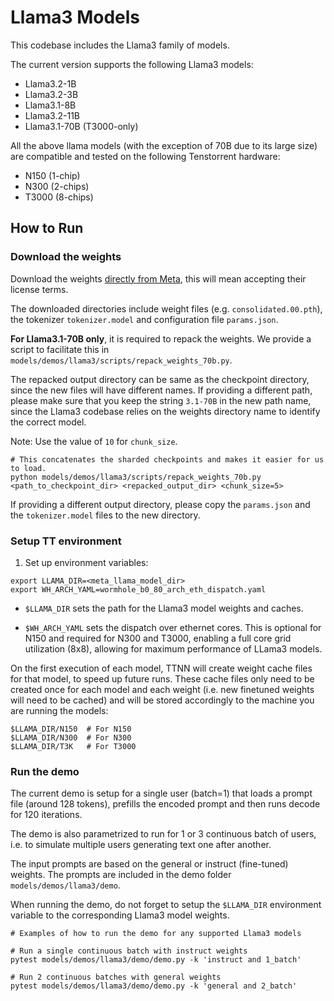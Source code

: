 # Llama3 Models

This codebase includes the Llama3 family of models.

The current version supports the following Llama3 models:
- Llama3.2-1B
- Llama3.2-3B
- Llama3.1-8B
- Llama3.2-11B
- Llama3.1-70B (T3000-only)

All the above llama models (with the exception of 70B due to its large size) are compatible and tested on the following Tenstorrent hardware:
- N150 (1-chip)
- N300 (2-chips)
- T3000 (8-chips)

## How to Run

### Download the weights

Download the weights [directly from Meta](https://llama.meta.com/llama-downloads/), this will mean accepting their license terms.

The downloaded directories include weight files (e.g. `consolidated.00.pth`), the tokenizer `tokenizer.model` and configuration file `params.json`.

**For Llama3.1-70B only**, it is required to repack the weights. We provide a script to facilitate this in `models/demos/llama3/scripts/repack_weights_70b.py`.

The repacked output directory can be same as the checkpoint directory, since the new files will have different names.
If providing a different path, please make sure that you keep the string `3.1-70B` in the new path name, since the Llama3 codebase relies on the weights directory name to identify the correct model.

Note: Use the value of `10` for `chunk_size`.

```
# This concatenates the sharded checkpoints and makes it easier for us to load.
python models/demos/llama3/scripts/repack_weights_70b.py <path_to_checkpoint_dir> <repacked_output_dir> <chunk_size=5>
```

If providing a different output directory, please copy the `params.json` and the `tokenizer.model` files to the new directory.

### Setup TT environment

1. Set up environment variables:
```
export LLAMA_DIR=<meta_llama_model_dir>
export WH_ARCH_YAML=wormhole_b0_80_arch_eth_dispatch.yaml
```

- `$LLAMA_DIR` sets the path for the Llama3 model weights and caches.

- `$WH_ARCH_YAML` sets the dispatch over ethernet cores. This is optional for N150 and required for N300 and T3000, enabling a full core grid utilization (8x8), allowing for maximum performance of LLama3 models.

On the first execution of each model, TTNN will create weight cache files for that model, to speed up future runs.
These cache files only need to be created once for each model and each weight (i.e. new finetuned weights will need to be cached) and will be stored accordingly to the machine you are running the models:
```
$LLAMA_DIR/N150  # For N150
$LLAMA_DIR/N300  # For N300
$LLAMA_DIR/T3K   # For T3000
```


### Run the demo

The current demo is setup for a single user (batch=1) that loads a prompt file (around 128 tokens), prefills the encoded prompt and then runs decode for 120 iterations.

The demo is also parametrized to run for 1 or 3 continuous batch of users, i.e. to simulate multiple users generating text one after another.

The input prompts are based on the general or instruct (fine-tuned) weights. The prompts are included in the demo folder `models/demos/llama3/demo`.

When running the demo, do not forget to setup the `$LLAMA_DIR` environment variable to the corresponding Llama3 model weights.

```
# Examples of how to run the demo for any supported Llama3 models

# Run a single continuous batch with instruct weights
pytest models/demos/llama3/demo/demo.py -k 'instruct and 1_batch'

# Run 2 continuous batches with general weights
pytest models/demos/llama3/demo/demo.py -k 'general and 2_batch'
```
